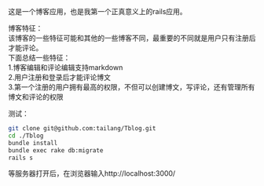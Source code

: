 这是一个博客应用，也是我第一个正真意义上的rails应用。  

博客特征：  
该博客的一些特征可能和其他的一些博客不同，最重要的不同就是用户只有注册后才能评论。  
下面总结一些特征：  
1.博客编辑和评论编辑支持markdown  
2.用户注册和登录后才能评论博文  
3.第一个注册的用户拥有最高的权限，不但可以创建博文，写评论，还有管理所有博文和评论的权限    

测试：  
```bash
git clone git@github.com:tailang/Tblog.git
cd ./Tblog
bundle install
bundle exec rake db:migrate
rails s
```
等服务器打开后，在浏览器输入http://localhost:3000/
